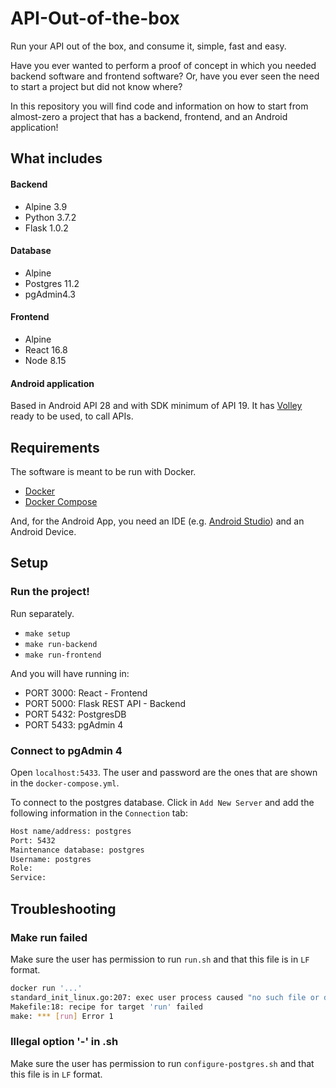 # API-Out-of-the-box
Run your API out of the box, and consume it, simple, fast and easy. 

Have you ever wanted to perform a proof of concept in which you needed backend software and frontend software? 
Or, have you ever seen the need to start a project but did not know where?

In this repository you will find code and information on how to start from almost-zero a project that has a backend, frontend, and an Android application!

## What includes
#### Backend
- Alpine 3.9
- Python 3.7.2
- Flask 1.0.2

#### Database
- Alpine
- Postgres 11.2
- pgAdmin4.3 

#### Frontend
- Alpine
- React 16.8
- Node 8.15

#### Android application
Based in Android API 28 and with SDK minimum of API 19. It has [Volley](https://developer.android.com/training/volley) ready to be used, to call APIs.

## Requirements
The software is meant to be run with Docker.

- [Docker](https://docs.docker.com/)
- [Docker Compose](https://docs.docker.com/compose/)

And, for the Android App, you need an IDE (e.g. [Android Studio](https://developer.android.com/studio)) and an Android Device.

## Setup

### Run the project!
Run separately.
- `make setup`
- `make run-backend`
- `make run-frontend`

And you will have running in:
- PORT 3000: React - Frontend
- PORT 5000: Flask REST API - Backend
- PORT 5432: PostgresDB
- PORT 5433: pgAdmin 4

### Connect to pgAdmin 4
Open `localhost:5433`. The user and password are the ones that are shown in the `docker-compose.yml`.

To connect to the postgres database. Click in `Add New Server` and add the following information
in the `Connection` tab:

```bash
Host name/address: postgres
Port: 5432
Maintenance database: postgres
Username: postgres
Role:
Service:
```

## Troubleshooting

### Make run failed
Make sure the user has permission to run `run.sh` and that this file is in `LF` format. 

```bash
docker run '...'
standard_init_linux.go:207: exec user process caused "no such file or directory"
Makefile:18: recipe for target 'run' failed
make: *** [run] Error 1
```

### Illegal option '-' in .sh
Make sure the user has permission to run `configure-postgres.sh` and that this file is in `LF` format. 
